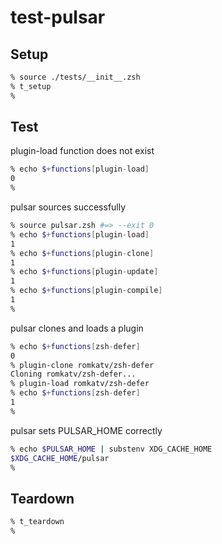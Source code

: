 # test-pulsar

## Setup

```zsh
% source ./tests/__init__.zsh
% t_setup
%
```

## Test

plugin-load function does not exist

```zsh
% echo $+functions[plugin-load]
0
%
```

pulsar sources successfully

```zsh
% source pulsar.zsh #=> --exit 0
% echo $+functions[plugin-load]
1
% echo $+functions[plugin-clone]
1
% echo $+functions[plugin-update]
1
% echo $+functions[plugin-compile]
1
%
```

pulsar clones and loads a plugin

```zsh
% echo $+functions[zsh-defer]
0
% plugin-clone romkatv/zsh-defer
Cloning romkatv/zsh-defer...
% plugin-load romkatv/zsh-defer
% echo $+functions[zsh-defer]
1
%
```

pulsar sets PULSAR_HOME correctly

```zsh
% echo $PULSAR_HOME | substenv XDG_CACHE_HOME
$XDG_CACHE_HOME/pulsar
%
```

## Teardown

```zsh
% t_teardown
%
```
